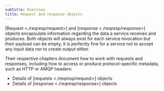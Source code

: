 ```yaml
---
subtitle: Overview
title: Request and response objects
---
```


[Request \<./reqresp/request\>]
and
[response \<./reqresp/response\>]
objects encapsulate information regarding the data a service
receives and produces. Both objects will always exist for each service invocation
but their payload can be empty, it is perfectly fine for a service not to accept
any input data nor to create output either.

Their respective chapters document how to work with requests and responses, including how to access or produce
protocol-specific metadata, such as HTTP or AMQP headers:

-   Details of [requests \<./reqresp/request\>] objects
-   Details of [response \<./reqresp/response\>] objects
